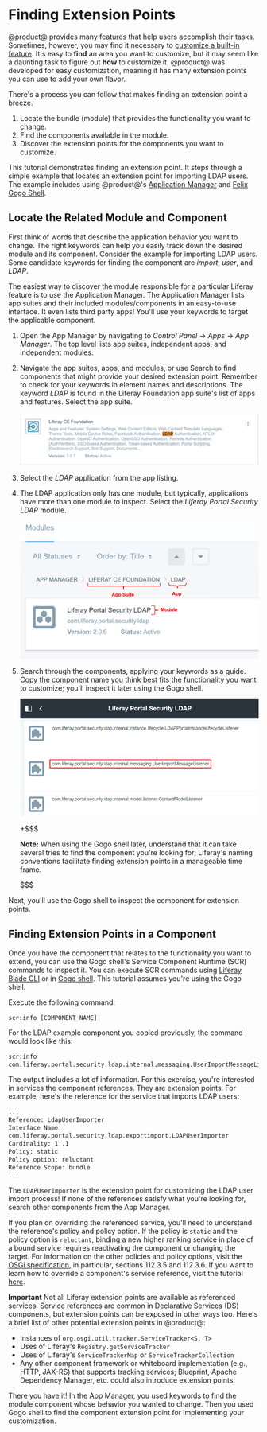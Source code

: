 # Finding Extension Points [](id=finding-extension-points)

@product@ provides many features that help users accomplish their tasks.
Sometimes, however, you may find it necessary to [customize a built-in feature](/develop/tutorials/-/knowledge_base/7-1/customizing).
It's easy to **find** an area you want to customize, but it may seem like a
daunting task to figure out **how** to customize it. @product@ was developed for
easy customization, meaning it has many extension points you can use to add
your own flavor.

There's a process you can follow that makes finding an extension point a breeze.

1.  Locate the bundle (module) that provides the functionality you want to
    change.
3.  Find the components available in the module.
4.  Discover the extension points for the components you want to customize.

This tutorial demonstrates finding an extension point. It steps
through a simple example that locates an extension point for importing LDAP
users. The example includes using @product@'s
[Application Manager](/discover/portal/-/knowledge_base/7-1/managing-and-configuring-apps#using-the-app-manager)
and
[Felix Gogo Shell](/develop/reference/-/knowledge_base/7-1/using-the-felix-gogo-shell).

## Locate the Related Module and Component [](id=locate-the-related-module-and-component)

First think of words that describe the application behavior you want to change.
The right keywords can help you easily track down the desired module and its
component. Consider the example for importing LDAP users. Some candidate
keywords for finding the component are *import*, *user*, and *LDAP*.

The easiest way to discover the module responsible for a particular Liferay feature is to use the Application Manager. The Application Manager lists app
suites and their included modules/components in an easy-to-use interface. It
even lists third party apps! You'll use your keywords to target the applicable
component.

1.  Open the App Manager by navigating to *Control Panel* &rarr; *Apps* &rarr;
    *App Manager*. The top level lists app suites, independent apps, and
    independent modules.

2.  Navigate the app suites, apps, and modules, or use Search to find components
    that might provide your desired extension point. Remember to check for your
    keywords in element names and descriptions. The keyword *LDAP* is found in
    the Liferay Foundation app suite's list of apps and features. Select the app
    suite.

    ![Figure 1: The Liferay Foundation app suite contains the LDAP Authentication application.](../../images/ldap-keyword-app-manager.png)

3.  Select the *LDAP* application from the app listing.

4.  The LDAP application only has one module, but typically, applications have 
    more than one module to inspect. Select the *Liferay Portal Security LDAP*
    module.

    ![Figure 2: The App Manager lists the module, package name, version, and status.](../../images/app-manager-breakdown.png)

5.  Search through the components, applying your keywords as a guide. Copy the
    component name you think best fits the functionality you want to customize;
    you'll inspect it later using the Gogo shell.

    ![Figure 3: The component name can be found using the App Manager.](../../images/usermodellistener-component.png)

    +$$$

    **Note:** When using the Gogo shell later, understand that it can take
    several tries to find the component you're looking for; Liferay's naming
    conventions facilitate finding extension points in a manageable time frame.

    $$$

Next, you'll use the Gogo shell to inspect the component for extension points.

## Finding Extension Points in a Component [](id=finding-extension-points-in-a-component)

Once you have the component that relates to the functionality you want to
extend, you can use the Gogo shell's Service Component Runtime (SCR) commands to
inspect it. You can execute SCR commands using
[Liferay Blade CLI](/develop/tutorials/-/knowledge_base/7-1/blade-cli) or in
[Gogo shell](/develop/reference/-/knowledge_base/7-1/using-the-felix-gogo-shell).
This tutorial assumes you're using the Gogo shell.

Execute the following command:

    scr:info [COMPONENT_NAME]

For the LDAP example component you copied previously, the command would look
like this:

    scr:info com.liferay.portal.security.ldap.internal.messaging.UserImportMessageListener

The output includes a lot of information. For this exercise, you're interested
in services the component references. They are extension points. For
example, here's the reference for the service that imports LDAP users:

    ...
    Reference: LdapUserImporter
    Interface Name: com.liferay.portal.security.ldap.exportimport.LDAPUserImporter
    Cardinality: 1..1
    Policy: static
    Policy option: reluctant
    Reference Scope: bundle
    ...

The `LDAPUserImporter` is the extension point for customizing the LDAP user
import process! If none of the references satisfy what you're looking for,
search other components from the App Manager.

If you plan on overriding the referenced service, you'll need to understand the
reference's policy and policy option. If the policy is `static` and the policy
option is `reluctant`, binding a new higher ranking service in place of a bound
service requires reactivating the component or changing the target. For 
information on the other policies and policy options, visit the
[OSGi specification](https://osgi.org/download/r6/osgi.enterprise-6.0.0.pdf), in
particular, sections 112.3.5 and 112.3.6. If you want to learn how to
override a component's service reference, visit the tutorial
[here](/develop/tutorials/-/knowledge_base/7-1/overriding-osgi-services).

**Important** Not all Liferay extension points are available as referenced
services. Service references are common in Declarative Services (DS) components,
but extension points can be exposed in other ways too. Here's a brief list of
other potential extension points in @product@:

- Instances of `org.osgi.util.tracker.ServiceTracker<S, T>`
- Uses of Liferay's `Registry.getServiceTracker`
- Uses of Liferay's `ServiceTrackerMap` or `ServiceTrackerCollection`
- Any other component framework or whiteboard implementation (e.g., HTTP,
  JAX-RS) that supports tracking services; Blueprint, Apache Dependency Manager,
  etc. could also introduce extension points.

There you have it! In the App Manager, you used keywords to find the module
component whose behavior you wanted to change. Then you used Gogo shell to find
the component extension point for implementing your customization. 
